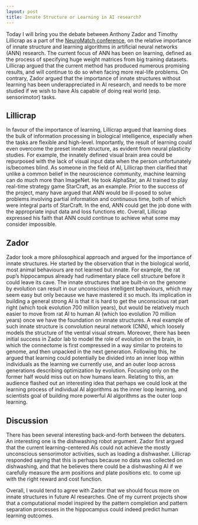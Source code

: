 ```yaml
---
layout: post
title: Innate Structure or Learning in AI research?
---
```


Today I will bring you the debate between Anthony Zador and Timothy Lillicrap as a part of the [NeuroMatch conference](https://www.crowdcast.io/e/neuromatch2/3), on the relative importance of innate structure and learning algorithms in artificial neural networks (ANN) research. The current focus of ANN has been on learning, defined as the process of specifying huge weight matrices from big training datasets. Lillicrap argued that the current method has produced numerous promising results, and will continue to do so when facing more real-life problems. On contrary, Zador argued that the importance of innate structures without learning has been underappreciated in AI research, and needs to be more studied if we wish to have AIs capable of doing real world (esp. sensorimotor) tasks. 

Lillicrap
------
In favour of the importance of learning, Lillicrap argued that learning does the bulk of information processing in biological intelligence, especially when the tasks are flexible and high-level. Importantly, the result of learning could even overcome the preset innate structure, as evident from neural plasticity studies. For example, the innately defined visual brain area could be repurposed with the lack of visual input data when the person unfortunately is/becomes blind. As someone in the field of AI, Lillicrap then clarified that unlike a common belief in the neuroscience community, machine learning can do much more than ImageNet. He took AlphaStar, an AI trained to play real-time strategy game StarCraft, as an example. Prior to the success of the project, many have argued that ANN would be ill-posed to solve problems involving partial information and continuous time, both of which were integral parts of StarCraft. In the end, ANN could get the job done with the appropriate input data and loss functions etc. Overall, Lillicrap expressed his faith that ANN could continue to achieve what some may consider impossible. 

Zador
------
Zador took a more philosophical approach and argued for the importance of innate structures. He started by the observation that in the biological world, most animal behaviours are not learned but innate. For example, the rat pup’s hippocampus already had rudimentary place cell structure before it could leave its cave. The innate structures that are built-in on the genome by evolution can result in our unconscious intelligent behaviours, which may seem easy but only because we have mastered it so much. Its implication in building a general strong AI is that it is hard to get the unconscious rat part right (which took evolution 700 million years), but would be relatively much easier to move from rat AI to human AI (which too evolution 70 million years) once we have the foundation on innate structures. A real example of such innate structure is convolution neural network (CNN), which loosely models the structure of the ventral visual stream. Moreover, there has been initial success in Zador lab to model the role of evolution on the brain, in which the connectome is first compressed in a way similar to proteins to genome, and then unpacked in the next generation. Following this, he argued that learning could potentially be divided into an inner loop within individuals as the learning we currently use, and an outer loop across generations describing optimization by evolution. Focusing only on the former half would miss out on how humans learn. Relating to this, an audience flashed out an interesting idea that perhaps we could look at the learning process of individual AI algorithms as the inner loop learning, and scientists goal of building more powerful AI algorithms as the outer loop learning.

Discussion
------
There has been several interesting back-and-forth between the debaters. An interesting one is the dishwashing robot argument. Zador first argued that the current learning-centered AIs could not achieve the mostly unconscious sensorimotor activities, such as loading a dishwasher. Lillicrap responded saying that this is perhaps because no data was collected on dishwashing, and that he believes there could be a dishwashing AI if we carefully measure the arm positions and plate positions etc. to come up with the right reward and cost function. 

Overall, I would tend to agree with Zador that we should focus more on innate structures in future AI researches. One of my current projects show that a computational model inspired by the pattern completion and pattern separation processes in the hippocampus could indeed predict human learning outcomes. 

